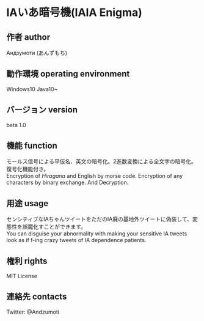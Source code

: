 IAいあ暗号機(IAIA Enigma)
===============================

作者 author
-------------------------------

Андзумоти (あんずもち)

動作環境 operating environment
-------------------------------

Windows10 Java10\~ 

バージョン version
-------------------------------

beta 1.0

機能 function
-------------------------------

モールス信号による平仮名、英文の暗号化。2進数変換による全文字の暗号化。
復号化機能付き。  
Encryption of *Hiragana* and English by morse code. Encryption of any characters by binary exchange. And Decryption.

用途 usage
-------------------------------

センシティブなIAちゃんツイートをただのIA廃の基地外ツイートに偽装して、変態性を誤魔化すことができます。  
You can disguise your abnormality with making your sensitive IA tweets look as if f-ing crazy tweets of IA dependence patients.

権利 rights
-------------------------------

MIT License 

連絡先 contacts
-------------------------------

Twitter: @Andzumoti
